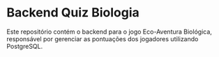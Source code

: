 # Backend Quiz Biologia

Este repositório contém o backend para o jogo Eco-Aventura Biológica, responsável por gerenciar as pontuações dos jogadores utilizando PostgreSQL.